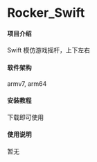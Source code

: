 # Rocker_Swift

#### 项目介绍
Swift 模仿游戏摇杆，上下左右

#### 软件架构
armv7, arm64


#### 安装教程

下载即可使用

#### 使用说明

暂无
